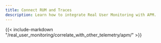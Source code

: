 ```yaml
---
title: Connect RUM and Traces
description: Learn how to integrate Real User Monitoring with APM.
---
```


{{< include-markdown "/real_user_monitoring/correlate_with_other_telemetry/apm/" >}}